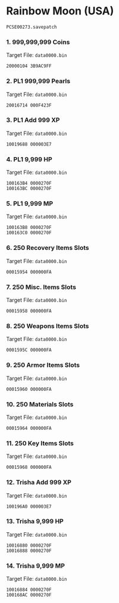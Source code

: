 #  Rainbow Moon (USA)

`PCSE00273.savepatch`

### 1. 999,999,999 Coins

Target File: `data0000.bin`

```
20000104 3B9AC9FF
```

### 2. PL1 999,999 Pearls

Target File: `data0000.bin`

```
20016714 000F423F
```

### 3. PL1 Add 999 XP

Target File: `data0000.bin`

```
10019688 000003E7
```

### 4. PL1 9,999 HP

Target File: `data0000.bin`

```
100163B4 0000270F
100163BC 0000270F
```

### 5. PL1 9,999 MP

Target File: `data0000.bin`

```
100163B8 0000270F
100163C0 0000270F
```

### 6. 250 Recovery Items Slots

Target File: `data0000.bin`

```
00015954 000000FA
```

### 7. 250 Misc. Items Slots

Target File: `data0000.bin`

```
00015958 000000FA
```

### 8. 250 Weapons Items Slots

Target File: `data0000.bin`

```
0001595C 000000FA
```

### 9. 250 Armor Items Slots

Target File: `data0000.bin`

```
00015960 000000FA
```

### 10. 250 Materials Slots

Target File: `data0000.bin`

```
00015964 000000FA
```

### 11. 250 Key Items Slots

Target File: `data0000.bin`

```
00015968 000000FA
```

### 12. Trisha Add 999 XP

Target File: `data0000.bin`

```
100196A0 000003E7
```

### 13. Trisha 9,999 HP

Target File: `data0000.bin`

```
10016880 0000270F
10016888 0000270F
```

### 14. Trisha 9,999 MP

Target File: `data0000.bin`

```
10016884 0000270F
100168AC 0000270F
```


